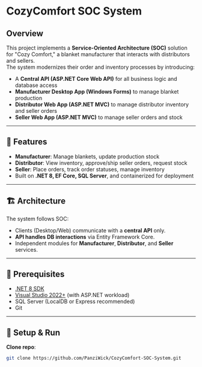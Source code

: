 # CozyComfort SOC System

## Overview
This project implements a **Service-Oriented Architecture (SOC)** solution for "Cozy Comfort," a blanket manufacturer that interacts with distributors and sellers.  
The system modernizes their order and inventory processes by introducing:
- A **Central API (ASP.NET Core Web API)** for all business logic and database access
- **Manufacturer Desktop App (Windows Forms)** to manage blanket production
- **Distributor Web App (ASP.NET MVC)** to manage distributor inventory and seller orders
- **Seller Web App (ASP.NET MVC)** to manage seller orders and stock

---

## 🎯 Features
- **Manufacturer**: Manage blankets, update production stock
- **Distributor**: View inventory, approve/ship seller orders, request stock
- **Seller**: Place orders, track order statuses, manage inventory
- Built on **.NET 8, EF Core, SQL Server**, and containerized for deployment

---

## 🏗️ Architecture

The system follows SOC:
- Clients (Desktop/Web) communicate with a **central API** only.
- **API handles DB interactions** via Entity Framework Core.
- Independent modules for **Manufacturer**, **Distributor**, and **Seller** services.

---

## 🔧 Prerequisites
- [.NET 8 SDK](https://dotnet.microsoft.com/en-us/download)
- [Visual Studio 2022+](https://visualstudio.microsoft.com/) (with ASP.NET workload)
- SQL Server (LocalDB or Express recommended)
- Git

---

## 🚀 Setup & Run
**Clone repo**:
   ```bash
   git clone https://github.com/PanziWick/CozyComfort-SOC-System.git
  
